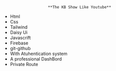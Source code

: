                         **The KB Show Like Youtube**
* Html
* Css
* Tailwind
* Daisy Ui
* Javascrift
* Firebase
* git-github
* With Atuhentication system
* A professional DashBord
* Private Route